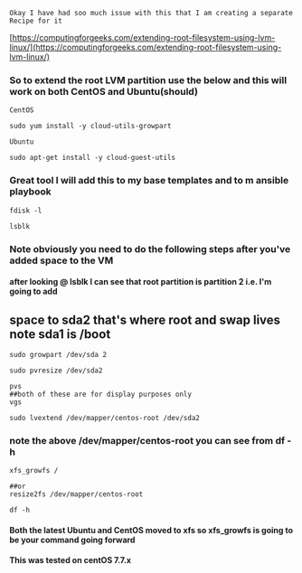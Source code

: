 ```Okay I have had soo much issue with this that I am creating a separate Recipe for it```


[https://computingforgeeks.com/extending-root-filesystem-using-lvm-linux/](https://computingforgeeks.com/extending-root-filesystem-using-lvm-linux/)

### So to extend the root LVM partition use the below and this will work on both CentOS and Ubuntu(should)

```CentOS```

````
sudo yum install -y cloud-utils-growpart
````

```Ubuntu```
````
sudo apt-get install -y cloud-guest-utils
````

### Great tool I will add this to my base templates and to m ansible playbook

````
fdisk -l

lsblk
````

### Note obviously you need to do the following steps after you've added space to the VM

#### after looking @ lsblk I can see that root partition is partition 2 i.e. I'm going to add
## space to sda2 that's where root and swap lives note sda1 is /boot

````
sudo growpart /dev/sda 2

sudo pvresize /dev/sda2

pvs
##both of these are for display purposes only
vgs

sudo lvextend /dev/mapper/centos-root /dev/sda2
````


### note the above /dev/mapper/centos-root you can see from df -h

````
xfs_growfs /

##or
resize2fs /dev/mapper/centos-root

df -h
````


#### Both the latest Ubuntu and CentOS moved to xfs so xfs_growfs is going to be your command going forward

#### This was tested on centOS 7.7.x
